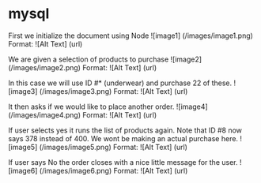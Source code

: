 # mysql

First we initialize the document using Node
![image1] (/images/image1.png)
Format: ![Alt Text] (url)

We are given a selection of products to purchase
![image2] (/images/image2.png)
Format: ![Alt Text] (url)

In this case we will use ID #* (underwear) and purchase 22 of these.
![image3] (/images/image3.png)
Format: ![Alt Text] (url)

It then asks if we would like to place another order.
![image4] (/images/image4.png)
Format: ![Alt Text] (url)

If user selects yes it runs the list of products again. Note that ID #8 now says 378 instead of 400. We wont be making an actual purchase here.
![image5] (/images/image5.png)
Format: ![Alt Text] (url)

If user says No the order closes with a nice little message for the user.
![image6] (/images/image6.png)
Format: ![Alt Text] (url)
